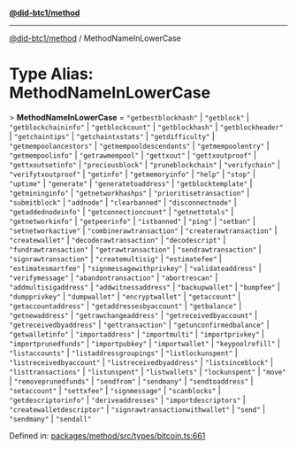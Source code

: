 [**@did-btc1/method**](../README.md)

***

[@did-btc1/method](../globals.md) / MethodNameInLowerCase

# Type Alias: MethodNameInLowerCase

&gt; **MethodNameInLowerCase** = `"getbestblockhash"` \| `"getblock"` \| `"getblockchaininfo"` \| `"getblockcount"` \| `"getblockhash"` \| `"getblockheader"` \| `"getchaintips"` \| `"getchaintxstats"` \| `"getdifficulty"` \| `"getmempoolancestors"` \| `"getmempooldescendants"` \| `"getmempoolentry"` \| `"getmempoolinfo"` \| `"getrawmempool"` \| `"gettxout"` \| `"gettxoutproof"` \| `"gettxoutsetinfo"` \| `"preciousblock"` \| `"pruneblockchain"` \| `"verifychain"` \| `"verifytxoutproof"` \| `"getinfo"` \| `"getmemoryinfo"` \| `"help"` \| `"stop"` \| `"uptime"` \| `"generate"` \| `"generatetoaddress"` \| `"getblocktemplate"` \| `"getmininginfo"` \| `"getnetworkhashps"` \| `"prioritisetransaction"` \| `"submitblock"` \| `"addnode"` \| `"clearbanned"` \| `"disconnectnode"` \| `"getaddednodeinfo"` \| `"getconnectioncount"` \| `"getnettotals"` \| `"getnetworkinfo"` \| `"getpeerinfo"` \| `"istbanned"` \| `"ping"` \| `"setban"` \| `"setnetworkactive"` \| `"combinerawtransaction"` \| `"createrawtransaction"` \| `"createwallet"` \| `"decoderawtransaction"` \| `"decodescript"` \| `"fundrawtransaction"` \| `"getrawtransaction"` \| `"sendrawtransaction"` \| `"signrawtransaction"` \| `"createmultisig"` \| `"estimatefee"` \| `"estimatesmartfee"` \| `"signmessagewithprivkey"` \| `"validateaddress"` \| `"verifymessage"` \| `"abandontransaction"` \| `"abortrescan"` \| `"addmultisigaddress"` \| `"addwitnessaddress"` \| `"backupwallet"` \| `"bumpfee"` \| `"dumpprivkey"` \| `"dumpwallet"` \| `"encryptwallet"` \| `"getaccount"` \| `"getaccountaddress"` \| `"getaddressesbyaccount"` \| `"getbalance"` \| `"getnewaddress"` \| `"getrawchangeaddress"` \| `"getreceivedbyaccount"` \| `"getreceivedbyaddress"` \| `"gettransaction"` \| `"getunconfirmedbalance"` \| `"getwalletinfo"` \| `"importaddress"` \| `"importmulti"` \| `"importprivkey"` \| `"importprunedfunds"` \| `"importpubkey"` \| `"importwallet"` \| `"keypoolrefill"` \| `"listaccounts"` \| `"listaddressgroupings"` \| `"listlockunspent"` \| `"listreceivedbyaccount"` \| `"listreceivedbyaddress"` \| `"listsinceblock"` \| `"listtransactions"` \| `"listunspent"` \| `"listwallets"` \| `"lockunspent"` \| `"move"` \| `"removeprunedfunds"` \| `"sendfrom"` \| `"sendmany"` \| `"sendtoaddress"` \| `"setaccount"` \| `"settxfee"` \| `"signmessage"` \| `"scanblocks"` \| `"getdescriptorinfo"` \| `"deriveaddresses"` \| `"importdescriptors"` \| `"createwalletdescriptor"` \| `"signrawtransactionwithwallet"` \| `"send"` \| `"sendmany"` \| `"sendall"`

Defined in: [packages/method/src/types/bitcoin.ts:661](https://github.com/dcdpr/did-btc1-js/blob/4ab6f9915d95beed9bc633644c9db1539395f512/packages/method/src/types/bitcoin.ts#L661)
